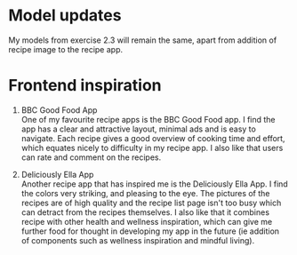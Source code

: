 # Model updates
My models from exercise 2.3 will remain the same, apart from addition of recipe image to the recipe app.  

# Frontend inspiration
1. BBC Good Food App  
One of my favourite recipe apps is the BBC Good Food app. I find the app has a clear and attractive layout, minimal ads and is easy to navigate.  Each recipe gives a good overview of cooking time and effort, which equates nicely to difficulty in my recipe app. I also like that users can rate and comment on the recipes.  

2. Deliciously Ella App  
Another recipe app that has inspired me is the Deliciously Ella App. I find the colors very striking, and pleasing to the eye. The pictures of the recipes are of high quality and the recipe list page isn't too busy which can detract from the recipes themselves.  I also like that it combines recipe with other health and wellness inspiration, which can give me further food for thought in developing my app in the future (ie addition of components such as wellness inspiration and mindful living).